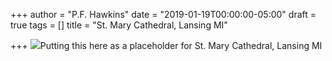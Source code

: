+++
author = "P.F. Hawkins"
date = "2019-01-19T00:00:00-05:00"
draft = true
tags = []
title = "St. Mary Cathedral, Lansing MI"

+++
![](/images/st-mary-cathedral-1968.jpg)Putting this here as a placeholder for St. Mary Cathedral, Lansing MI